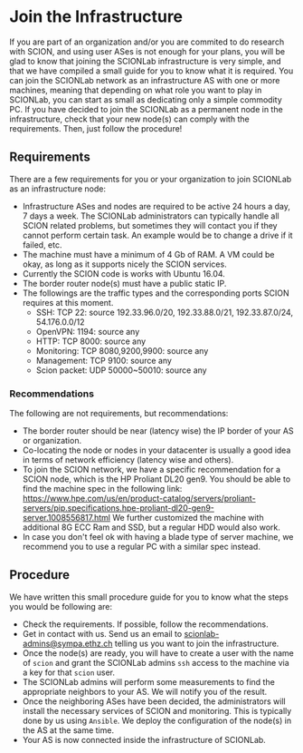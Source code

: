 # Join the Infrastructure

If you are part of an organization and/or you are commited to do research with SCION, and using user ASes is not enough for your plans, you will be glad to know that joining the SCIONLab infrastructure is very simple, and that we have compiled a small guide for you to know what it is required.
You can join the SCIONLab network as an infrastructure AS with one or more machines, meaning that depending on what role you want to play in SCIONLab, you can start as small as dedicating only a simple commodity PC.
If you have decided to join the SCIONLab as a permanent node in the infrastructure, check that your new node(s) can comply with the requirements. Then, just follow the procedure!

## Requirements

There are a few requirements for you or your organization to join SCIONLab as an infrastructure node:

- Infrastructure ASes and nodes are required to be active 24 hours a day, 7 days a week. The SCIONLab administrators can typically handle all SCION related problems, but sometimes they will contact you if they cannot perform certain task. An example would be to change a drive if it failed, etc.
- The machine must have a minimum of 4 Gb of RAM. A VM could be okay, as long as it supports nicely the SCION services.
- Currently the SCION code is works with Ubuntu 16.04.
- The border router node(s) must have a public static IP.
- The followings are the traffic types and the corresponding ports SCION requires at this moment.
    - SSH: TCP 22: source 192.33.96.0/20, 192.33.88.0/21, 192.33.87.0/24, 54.176.0.0/12
    - OpenVPN: 1194: source any
    - HTTP: TCP 8000: source any
    - Monitoring: TCP 8080,9200,9900: source any
    - Management: TCP 9100: source any
    - Scion packet: UDP 50000~50010: source any

### Recommendations

The following are not requirements, but recommendations:

- The border router should be near (latency wise) the IP border of your AS or organization.
- Co-locating the node or nodes in your datacenter is usually a good idea in terms of network efficiency (latency wise and others).
- To join the SCION network, we have a specific recommendation for a SCION node, which is the HP Proliant DL20 gen9. You should be able to find the machine spec in the following link:
<https://www.hpe.com/us/en/product-catalog/servers/proliant-servers/pip.specifications.hpe-proliant-dl20-gen9-server.1008556817.html>
We further customized the machine with additional 8G ECC Ram and SSD, but a regular HDD would also work.
- In case you don't feel ok with having a blade type of server machine, we recommend you to use a regular PC with a similar spec instead.



## Procedure

We have written this small procedure guide for you to know what the steps you would be following are:

- Check the requirements. If possible, follow the recommendations.
- Get in contact with us. Send us an email to <scionlab-admins@sympa.ethz.ch> telling us you want to join the infrastructure.
- Once the node(s) are ready, you will have to create a user with the name of `scion` and grant the SCIONLab admins `ssh` access to the machine via a key for that `scion` user.
- The SCIONLab admins will perform some measurements to find the appropriate neighbors to your AS. We will notify you of the result.
- Once the neighboring ASes have been decided, the administrators will install the necessary services of SCION and monitoring. This is typically done by us using `Ansible`. We deploy the configuration of the node(s) in the AS at the same time.
- Your AS is now connected inside the infrastructure of SCIONLab.
